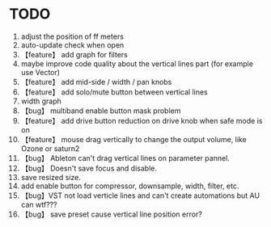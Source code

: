 # TODO

1. adjust the position of ff meters
2. auto-update check when open
3. 【feature】 add graph for filters
4. maybe improve code quality about the vertical lines part (for example use Vector)
5. 【feature】 add mid-side / width / pan knobs
6. 【feature】 add solo/mute button between vertical lines
7. width graph
8. 【bug】 multiband enable button mask problem
9. 【feature】 add drive button reduction on drive knob when safe mode is on
10. 【feature】 mouse drag vertically to change the output volume, like Ozone or saturn2
11. 【bug】 Ableton can't drag vertical lines on parameter pannel.
12. 【bug】 Doesn't save focus and disable.
13. save resized size.
14. add enable button for compressor, downsample, width, filter, etc.
15. 【bug】VST not load verticle lines and can't create automations but AU can wtf???
16. 【bug】 save preset cause vertical line position error?
